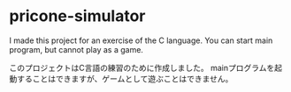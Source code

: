 # pricone-simulator
I made this project for an exercise of the C language.
You can start main program, but cannot play as a game.

このプロジェクトはC言語の練習のために作成しました。
mainプログラムを起動することはできますが、ゲームとして遊ぶことはできません。

